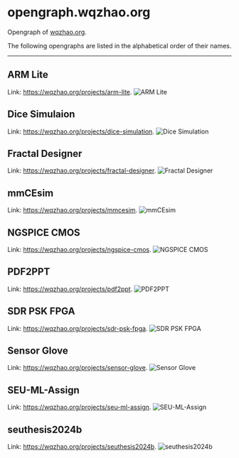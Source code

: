 # opengraph.wqzhao.org
Opengraph of [wqzhao.org](https://wqzhao.org).

The following opengraphs are listed in the alphabetical order of their names.
***

## ARM Lite
Link: https://wqzhao.org/projects/arm-lite.
![ARM Lite](arm-lite.png)

## Dice Simulaion
Link: https://wqzhao.org/projects/dice-simulation.
![Dice Simulation](dice-simulation.png)

## Fractal Designer
Link: https://wqzhao.org/projects/fractal-designer.
![Fractal Designer](fractal-designer.png)

## mmCEsim
Link: https://wqzhao.org/projects/mmcesim.
![mmCEsim](mmcesim.png)

## NGSPICE CMOS
Link: https://wqzhao.org/projects/ngspice-cmos.
![NGSPICE CMOS](ngspice-cmos.png)

## PDF2PPT
Link: https://wqzhao.org/projects/pdf2ppt.
![PDF2PPT](pdf2ppt.png)

## SDR PSK FPGA
Link: https://wqzhao.org/projects/sdr-psk-fpga.
![SDR PSK FPGA](sdr-psk-fpga.png)

## Sensor Glove
Link: https://wqzhao.org/projects/sensor-glove.
![Sensor Glove](sensor-glove.png)

## SEU-ML-Assign
Link: https://wqzhao.org/projects/seu-ml-assign.
![SEU-ML-Assign](seu-ml-assign.png)

## seuthesis2024b
Link: https://wqzhao.org/projects/seuthesis2024b.
![seuthesis2024b](seuthesis2024b.png)
